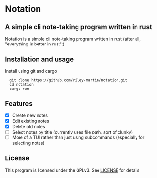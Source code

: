 # Notation
## A simple cli note-taking program written in rust
Notation is a simple cli note-taking program written in rust 
(after all, "everything is better in rust":)

## Installation and usage
Install using git and cargo
```
  git clone https://github.com/riley-martin/notation.git
  cd notation
  cargo run
```
## Features
- [x] Create new notes
- [x] Edit existing notes
- [x] Delete old notes
- [ ] Select notes by title (currently uses file path, sort of clunky)
- [ ] More of a TUI rather than just using subcommands (especially for selecting notes)

## License
This program is licensed under the GPLv3.
See [LICENSE](./LICENSE) for details

